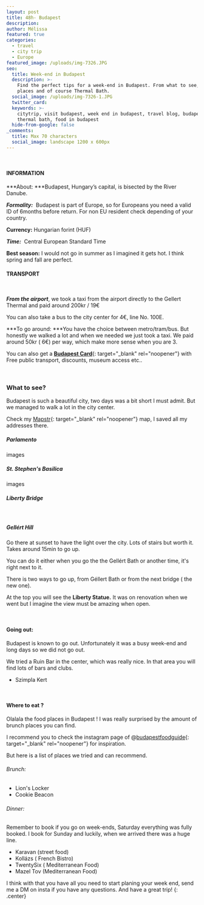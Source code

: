 ```yaml
---
layout: post
title: 48h- Budapest
description:
author: Mélissa
featured: true
categories:
  - travel
  - city trip
  - Europe
featured_image: /uploads/img-7326.JPG
seo:
  title: Week-end in Budapest
  description: >-
    Find the perfect tips for a week-end in Budapest. From what to see, to food
    places and of course Thermal Bath. 
  social_image: /uploads/img-7326-1.JPG
  twitter_card:
  keywords: >-
    citytrip, visit budapest, week end in budapest, travel blog, budapest,
    thermal bath, food in budapest
  hide-from-google: false
_comments:
  title: Max 70 characters
  social_image: landscape 1200 x 600px
---
```

&nbsp;

#### INFORMATION

***About:&nbsp;***Budapest, Hungary’s capital, is bisected by the River Danube.

***Formality:***&nbsp; Budapest is part of Europe, so for Europeans you need a valid ID of 6months before return. For non EU resident check depending of your country.

**Currency:** Hungarian forint (HUF)

***Time:***&nbsp; Central European Standard Time

**Best season:** I would not go in summer as I imagined it gets hot. I think spring and fall are perfect.&nbsp;

#### TRANSPORT

&nbsp;

***From the airport***, we took a taxi from the airport directly to the Gellert Thermal and paid around 200kr / 19€

You can also take a bus to the city center for 4€, line No. 100E.

*\*\*To go around: \*\**You have the choice between metro/tram/bus. But honestly we walked a lot and when we needed we just took a taxi. We paid around 50kr ( 6€) per way, which make more sense when you are 3.

You can also get a [**Budapest Card**](https://m.budapestinfo.hu/webshop){: target="_blank" rel="noopener"} with Free public transport, discounts, museum access etc..

&nbsp;

### What to see?

Budapest is such a beautiful city, two days was a bit short I must admit. But we managed to walk a lot in the city center.

Check my [Mapstr](https://go.mapstr.com/SxSgCvaNulb){: target="_blank" rel="noopener"} map, I saved all my addresses there.

##### Parlamento

images

##### St. Stephen's Basilica

images

##### Liberty Bridge

&nbsp;

##### Gellért Hill

Go there at sunset to have the light over the city. Lots of stairs but worth it. Takes around 15min to go up.

You can do it either when you go the the Gellért Bath or another time, it's right next to it.

There is two ways to go up, from Géllert Bath or from the next bridge ( the new one).

At the top you will see the **Liberty Statue.** It was on renovation when we went but I imagine the view must be amazing when open.

&nbsp;

#### Going out:

Budapest is known to go out. Unfortunately it was a busy week-end and long days so we did not go out.

We tried a Ruin Bar in the center, which was really nice. In that area you will find lots of bars and clubs.

* Szimpla Kert

&nbsp;

#### Where to eat ?

Olalala the food places in Budapest \! I was really surprised by the amount of brunch places you can find.

I recommend you to check the instagram page of @[budapestfoodguide](https://www.instagram.com/budapestfoodguide/){: target="_blank" rel="noopener"} for inspiration.

But here is a list of places we tried and can recommend.

###### Brunch:

* Lion's Locker
* Cookie Beacon

###### Dinner:

Remember to book if you go on week-ends, Saturday everything was fully booked. I book for Sunday and luckily, when we arrived there was a huge line.

* Karavan (street food)
* Koll&aacute;zs ( French Bistro)
* TwentySix ( Mediterranean Food)
* Mazel Tov (Mediterranean Food)

I think with that you have all you need to start planing your week end, send me a DM on insta if you have any questions. And have a great trip\!
{: .center}

&nbsp;

&nbsp;

&nbsp;

&nbsp;

&nbsp;

&nbsp;